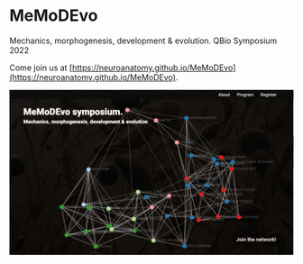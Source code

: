 # MeMoDEvo

Mechanics, morphogenesis, development & evolution.
QBio Symposium 2022

Come join us at [https://neuroanatomy.github.io/MeMoDEvo](https://neuroanatomy.github.io/MeMoDEvo).

![](./images/ReadMe/network.png)